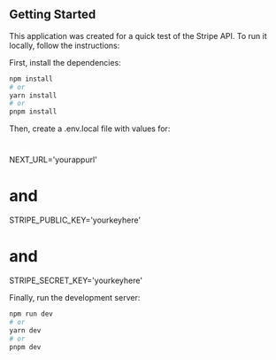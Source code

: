 ## Getting Started

This application was created for a quick test of the Stripe API. To run it locally, follow the instructions:

First, install the dependencies:

```bash
npm install
# or
yarn install
# or
pnpm install
```

Then, create a .env.local file with values for:
#
NEXT_URL='yourappurl'
# and
STRIPE_PUBLIC_KEY='yourkeyhere'
# and
STRIPE_SECRET_KEY='yourkeyhere'

Finally, run the development server:

```bash
npm run dev
# or
yarn dev
# or
pnpm dev
```



